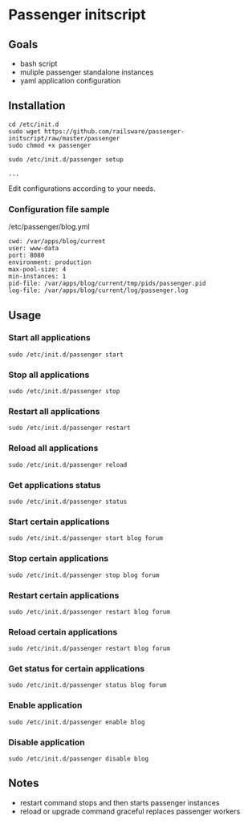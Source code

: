 Passenger initscript
====================

Goals
-----

* bash script
* muliple passenger standalone instances
* yaml application configuration

Installation
------------

    cd /etc/init.d
    sudo wget https://github.com/railsware/passenger-initscript/raw/master/passenger
    sudo chmod +x passenger

    sudo /etc/init.d/passenger setup

    ...

Edit configurations according to your needs.

### Configuration file sample

/etc/passenger/blog.yml

    cwd: /var/apps/blog/current
    user: www-data
    port: 8080
    environment: production
    max-pool-size: 4
    min-instances: 1
    pid-file: /var/apps/blog/current/tmp/pids/passenger.pid
    log-file: /var/apps/blog/current/log/passenger.log

Usage
-----

### Start all applications

    sudo /etc/init.d/passenger start

### Stop all applications

    sudo /etc/init.d/passenger stop

### Restart all applications

    sudo /etc/init.d/passenger restart

### Reload all applications

    sudo /etc/init.d/passenger reload

### Get applications status

    sudo /etc/init.d/passenger status

### Start certain applications

    sudo /etc/init.d/passenger start blog forum

### Stop certain applications

    sudo /etc/init.d/passenger stop blog forum

### Restart certain applications

    sudo /etc/init.d/passenger restart blog forum

### Reload certain applications

    sudo /etc/init.d/passenger restart blog forum

### Get status for certain applications

    sudo /etc/init.d/passenger status blog forum

### Enable application

    sudo /etc/init.d/passenger enable blog

### Disable application

    sudo /etc/init.d/passenger disable blog


Notes
-----

* restart command stops and then starts passenger instances
* reload or upgrade command graceful replaces passenger workers

